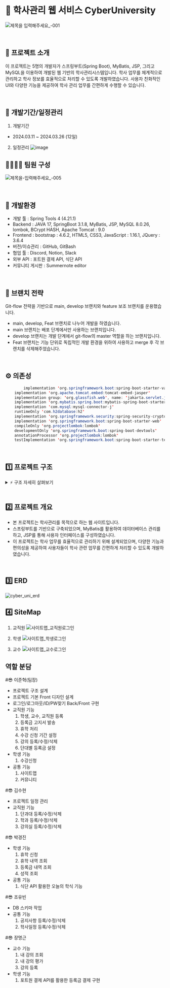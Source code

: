 # 📖 학사관리 웹 서비스 CyberUniversity
![제목을 입력해주세요_-001](https://github.com/CyberUniversityProject/CyberUnivProject/assets/126323071/dc016ff0-294c-4e7e-8615-63b9d330f433)


<br>

## 🏫 프로젝트 소개

이 프로젝트는 5명의 개발자가 스프링부트(Spring Boot), MyBatis, JSP, 그리고 MySQL을 이용하여 개발된 웹 기반의 학사관리시스템입니다. 
학사 업무를 체계적으로 관리하고 학사 정보를 효율적으로 처리할 수 있도록 개발하였습니다. 
사용자 친화적인 UI와 다양한 기능을 제공하여 학사 관리 업무를 간편하게 수행할 수 있습니다. 


<br>

## 📆 개발기간/일정관리
1) 개발기간
- 2024.03.11 ~ 2024.03.26 (12일)

2) 일정관리
![image](https://github.com/CyberUniversityProject/CyberUnivProject/assets/126323071/71ac3b7b-84b4-48b5-b3f2-38acaf54ed5b)



## 👨‍👩‍👧‍👦 팀원 구성
![제목을-입력해주세요_-005](https://github.com/CyberUniversityProject/CyberUnivProject/assets/126323071/bd57bd12-a6fa-4998-b25d-331979c947b7)


<br>

## 🔧 개발환경
- 개발 툴 : Spring Tools 4 (4.21.1)
- Backend : JAVA 17, SpringBoot 3.1.8, MyBatis, JSP, MySQL 8.0.26, lombok, BCrypt HASH, Apache Tomcat : 9.0
- Frontend : bootstrap : 4.6.2, HTML5, CSS3, JavaScript : 1.16.1, JQuery : 3.6.4
- 버전/이슈관리 : GitHub, GitBash
- 협업 툴 : Discord, Notion, Slack
- 외부 API : 포트원 결제 API, 식단 API
- 커뮤니티 게시판 : Summernote editor

<br>

## 📱 브랜치 전략
Git-flow 전략을 기반으로 main, develop 브랜치와 feature 보조 브랜치를 운용했습니다.
- main, develop, Feat 브랜치로 나누어 개발을 하였습니다.
- main 브랜치는 배포 단계에서만 사용하는 브랜치입니다.
- develop 브랜치는 개발 단계에서 git-flow의 master 역할을 하는 브랜치입니다.
- Feat 브랜치는 기능 단위로 독립적인 개발 환경을 위하여 사용하고 merge 후 각 브랜치를 삭제해주었습니다.

<br>

## ⚙ 의존성
```java
        implementation 'org.springframework.boot:spring-boot-starter-validation'
	implementation 'org.apache.tomcat.embed:tomcat-embed-jasper'
	implementation group: 'org.glassfish.web', name: 'jakarta.servlet.jsp.jstl', version: '2.0.0'
	implementation 'org.mybatis.spring.boot:mybatis-spring-boot-starter:3.0.3'
	implementation 'com.mysql:mysql-connector-j'
	runtimeOnly 'com.h2database:h2'
	implementation 'org.springframework.security:spring-security-crypto'
	implementation 'org.springframework.boot:spring-boot-starter-web'
	compileOnly 'org.projectlombok:lombok'
	developmentOnly 'org.springframework.boot:spring-boot-devtools'
	annotationProcessor 'org.projectlombok:lombok'
	testImplementation 'org.springframework.boot:spring-boot-starter-test'
```
<br>

## 1️⃣ 프로젝트 구조

<details>
    <summary>⚡️ 구조 자세히 살펴보기</summary>
    
        📦src
         ┣ 📂main
         ┃ ┣ 📂generated
         ┃ ┣ 📂java
         ┃ ┃ ┗ 📂com
         ┃ ┃ ┃ ┗ 📂cyber
         ┃ ┃ ┃ ┃ ┗ 📂university
         ┃ ┃ ┃ ┃ ┃ ┣ 📂config
         ┃ ┃ ┃ ┃ ┃ ┣ 📂controller
         ┃ ┃ ┃ ┃ ┃ ┣ 📂dto
         ┃ ┃ ┃ ┃ ┃ ┣ 📂handler
         ┃ ┃ ┃ ┃ ┃ ┃ ┣ 📂exception
         ┃ ┃ ┃ ┃ ┃ ┣ 📂repository
         ┃ ┃ ┃ ┃ ┃ ┃ ┣ 📂interfaces
         ┃ ┃ ┃ ┃ ┃ ┃ ┗ 📂model
         ┃ ┃ ┃ ┃ ┃ ┣ 📂service
         ┃ ┃ ┃ ┃ ┃ ┣ 📂utils
         ┃ ┣ 📂resources
         ┃ ┃ ┣ 📂db
         ┃ ┃ ┣ 📂mapper
         ┃ ┃ ┣ 📂static
         ┃ ┃ ┃ ┣ 📂css
         ┃ ┃ ┃ ┣ 📂img
         ┃ ┃ ┃ ┣ 📂js
         ┃ ┃ ┃ ┣ 📂vendor
         ┃ ┣ 📂webapp
         ┃ ┃ ┗ 📂WEB-INF
         ┃ ┃ ┃ ┗ 📂view
         ┃ ┃ ┃ ┃ ┣ 📂break
         ┃ ┃ ┃ ┃ ┣ 📂college
         ┃ ┃ ┃ ┃ ┣ 📂department
         ┃ ┃ ┃ ┃ ┣ 📂error
         ┃ ┃ ┃ ┃ ┣ 📂layout
         ┃ ┃ ┃ ┃ ┣ 📂notice
         ┃ ┃ ┃ ┃ ┣ 📂professor
         ┃ ┃ ┃ ┃ ┣ 📂room
         ┃ ┃ ┃ ┃ ┣ 📂schedule
         ┃ ┃ ┃ ┃ ┣ 📂staff
         ┃ ┃ ┃ ┃ ┣ 📂student
         ┃ ┃ ┃ ┃ ┣ 📂stuSub
         ┃ ┃ ┃ ┃ ┣ 📂subject
         ┃ ┃ ┃ ┃ ┣ 📂tuition
         ┃ ┃ ┃ ┃ ┣ 📂user

    
</details>
    
<br>

## 2️⃣ 프로젝트 개요
- 본 프로젝트는 학사관리를 목적으로 하는 웹 사이트입니다.
- 스프링부트를 기반으로 구축되었으며, MyBatis를 활용하여 데이터베이스 관리를 하고, JSP를 통해 사용자 인터페이스를 구성하였습니다.
- 이 프로젝트는 학사 업무를 효율적으로 관리하기 위해 설계되었으며, 다양한 기능과 편의성을 제공하여 사용자들이 학사 관련 업무를 간편하게 처리할 수 있도록 개발하였습니다.

<br>

## 3️⃣ ERD
![cyber_uni_erd](https://github.com/CyberUniversityProject/CyberUnivProject/assets/126323071/e2e4b351-6681-42bb-ae53-36613bdbc35f)



## 4️⃣ SiteMap

1) 교직원
![사이트맵_교직원로그인](https://github.com/CyberUniversityProject/CyberUnivProject/assets/126323071/0ff75d8f-edc3-4204-9851-c50e6c20c46b)

2) 학생
![사이트맵_학생로그인](https://github.com/CyberUniversityProject/CyberUnivProject/assets/126323071/407180e9-239c-4b57-ab2b-643967f14b48)

3) 교수
![사이트맵_교수로그인](https://github.com/CyberUniversityProject/CyberUnivProject/assets/126323071/a80ed1dd-4f1a-4d33-a691-dd3da73651d0)


## 역할 분담
#😎 이준혁(팀장)
- 프로젝트 구조 설계
- 프로젝트 기본 Front 디자인 설계
- 로그인/로그아웃/ID/PW찾기 Back/Front 구현
- 교직원 기능
  1) 학생, 교수, 교직원 등록
  2) 등록금 고지서 발송
  3) 휴학 처리
  4) 수강 신청 기간 설정
  5) 강의 등록/수정/삭제
  6) 단대별 등록금 설정
- 학생 기능
  1) 수강신청
- 공통 기능
  1) 사이트맵
  2) 커뮤니티

#😎 김수현
- 프로젝트 일정 관리
- 교직원 기능
  1) 단과대 등록/수정/삭제
  2) 학과 등록/수정/삭제
  3) 강의실 등록/수정/삭제
 
#😎 박경진
- 학생 기능
  1) 휴학 신청
  2) 휴학 내역 조회
  3) 등록금 내역 조회
  4) 성적 조회
- 공통 기능
  1) 식단 API 활용한 오늘의 학식 기능
 
#😎 조유빈
- DB 스키마 작업
- 공통 기능
  1) 공지사항 등록/수정/삭제
  2) 학사일정 등록/수정/삭제
 
#😎 장명근
- 교수 기능
  1) 내 강의 조회
  2) 내 강의 평가
  3) 강의 등록
- 학생 기능
  1) 포트원 결제 API를 활용한 등록금 결제 구현





